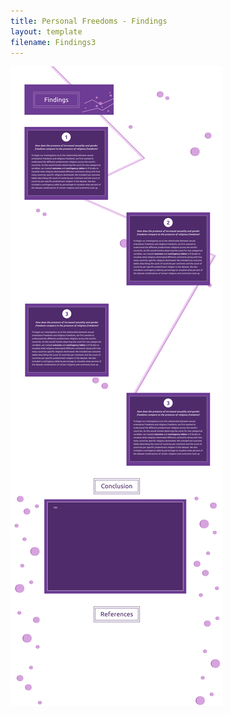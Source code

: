 ```yaml
---
title: Personal Freedoms - Findings
layout: template
filename: Findings3
--- 
```


![Findings for Personal Freedoms](Findings.png)
